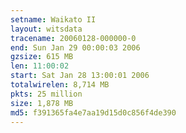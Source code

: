 ```yaml
---
setname: Waikato II
layout: witsdata
tracename: 20060128-000000-0
end: Sun Jan 29 00:00:03 2006
gzsize: 615 MB
len: 11:00:02
start: Sat Jan 28 13:00:01 2006
totalwirelen: 8,714 MB
pkts: 25 million
size: 1,878 MB
md5: f391365fa4e7aa19d15d0c856f4de390
---
```


